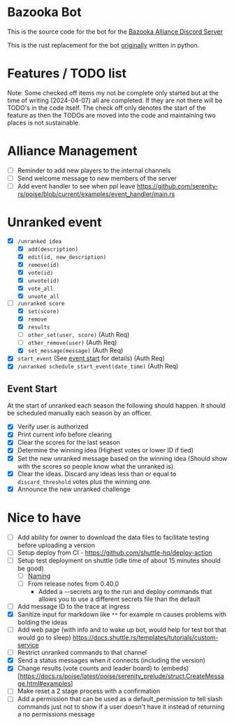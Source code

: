 # Bazooka Bot

This is the source code for the bot for the [Bazooka Alliance Discord Server](http://discord.gg/uQVy7BH)

This is the rust replacement for the bot [originally](https://github.com/fone-git/bazooka-bot) written in python.

# Features / TODO list

<!-- Leave completed items as a feature list / what is being considered for implementation -->

Note: Some checked off items my not be complete only started but at the time of writing (2024-04-07) all are completed.
If they are not there will be TODO's in the code itself.
The check off only denotes the start of the feature as then the TODOs are moved into the code and maintaining two places is not sustainable.

# Alliance Management

- [ ] Reminder to add new players to the internal channels
- [ ] Send welcome message to new members of the server
- [ ] Add event handler to see when ppl leave https://github.com/serenity-rs/poise/blob/current/examples/event_handler/main.rs

# Unranked event

- [x] `/unranked idea`
  - [x] `add(description)`
  - [x] `edit(id, new_description)`
  - [x] `remove(id)`
  - [x] `vote(id)`
  - [x] `unvote(id)`
  - [x] `vote_all`
  - [x] `unvote_all`
- [ ] `/unranked score`
  - [x] `set(score)`
  - [x] `remove`
  - [x] `results`
  - [ ] `other_set(user, score)` (Auth Req)
  - [ ] `other_remove(user)` (Auth Req)
  - [x] `set_message(message)` (Auth Req)
- [x] `start_event` (See [event start](#event-start) for details) (Auth Req)
- [x] `/unranked schedule_start_event(date_time)` (Auth Req)

## Event Start

At the start of unranked each season the following should happen.
It should be scheduled manually each season by an officer.

- [x] Verify user is authorized
- [x] Print current info before clearing
- [x] Clear the scores for the last season
- [x] Determine the winning idea (Highest votes or lower ID if tied)
- [x] Set the new unranked message based on the winning idea (Should show with the scores so people know what the unranked is).
- [x] Clear the ideas. Discard any ideas less than or equal to `discard_threshold` votes plus the winning one.
- [x] Announce the new unranked challenge

# Nice to have

- [ ] Add ability for owner to download the data files to facilitate testing before uploading a version
- [ ] Setup deploy from CI - https://github.com/shuttle-hq/deploy-action
- [ ] Setup test deployment on shuttle (idle time of about 15 minutes should be good)
  - [ ] [Naming](https://docs.shuttle.rs/configuration/project-name)
  - [ ] From release notes from 0.40.0
    - Added a --secrets arg to the run and deploy commands that allows you to use a different secrets file than the default
- [ ] Add message ID to the trace at ingress
- [x] Sanitize input for markdown like `**` for example rn causes problems with bolding the ideas
- [ ] Add web page (with info and to wake up bot, would help for test bot that would go to sleep) https://docs.shuttle.rs/templates/tutorials/custom-service
- [ ] Restrict unranked commands to that channel
- [x] Send a status messages when it connects (including the version)
- [x] Change results (vote counts and leader board) to (embeds)[https://docs.rs/poise/latest/poise/serenity_prelude/struct.CreateMessage.html#examples]
- [ ] Make reset a 2 stage process with a confirmation
- [ ] Add a permission that can be used as a default_permission to tell slash commands just not to show if a user doesn't have it instead of returning a no permissions message
